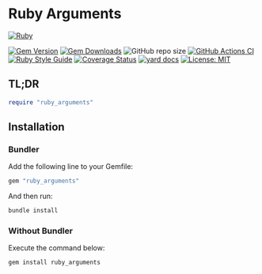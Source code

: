 # Ruby Arguments

[![Ruby](https://img.shields.io/badge/ruby-%23CC342D.svg?style=for-the-badge&logo=ruby&logoColor=white)](https://www.ruby-lang.org/en/)

[![Gem Version](https://badge.fury.io/rb/ruby_arguments.svg)](https://rubygems.org/gems/ruby_arguments) [![Gem Downloads](https://img.shields.io/gem/dt/ruby_arguments.svg)](https://rubygems.org/gems/ruby_arguments)  ![GitHub repo size](https://img.shields.io/github/repo-size/marian13/ruby_arguments) [![GitHub Actions CI](https://github.com/marian13/ruby_arguments/actions/workflows/ci.yml/badge.svg?branch=main)](https://github.com/marian13/ruby_arguments/actions/workflows/ci.yml) [![Ruby Style Guide](https://img.shields.io/badge/code_style-standard-brightgreen.svg)](https://github.com/testdouble/standard) [![Coverage Status](https://coveralls.io/repos/github/marian13/ruby_arguments/badge.svg)](https://coveralls.io/github/marian13/ruby_arguments?branch=main) [![yard docs](http://img.shields.io/badge/yard-docs-blue.svg)](https://marian13.github.io/ruby_arguments)
[![License: MIT](https://img.shields.io/badge/License-MIT-yellow.svg)](https://opensource.org/licenses/MIT)

## TL;DR

```ruby
require "ruby_arguments"
```

## Installation

### Bundler

Add the following line to your Gemfile:

```ruby
gem "ruby_arguments"
```

And then run:

```bash
bundle install
```

### Without Bundler

Execute the command below:

```bash
gem install ruby_arguments
```
